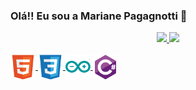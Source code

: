 ### Olá!! Eu sou a Mariane Pagagnotti 👋

<div align="center">
  <a href="https://github.com/rafaballerini">
  <img height="180em" src="https://github-readme-stats.vercel.app/api?username=marianepagagnotti&show_icons=true&theme=cobalt&include_all_commits=true&count_private=true"/>
  <img height="180em" src="https://github-readme-stats.vercel.app/api/top-langs/?username=marianepagagnotti&layout=compact&langs_count=7&theme=cobalt"/>
</div>
  
  <div style="display: inline_block"><br>
    <img align="center" height="40" width="40" src="https://raw.githubusercontent.com/devicons/devicon/master/icons/html5/html5-original.svg">
    <img align="center" height="40" width="40" src="https://raw.githubusercontent.com/devicons/devicon/master/icons/css3/css3-original.svg"> 
    <img align="center" height="40" width="40" src="https://github.com/devicons/devicon/blob/master/icons/arduino/arduino-original.svg">
    <img align="center" height="40" width="40" src="https://raw.githubusercontent.com/devicons/devicon/master/icons/csharp/csharp-original.svg">
  </div>
  
  ##
  
  
  
  
  

